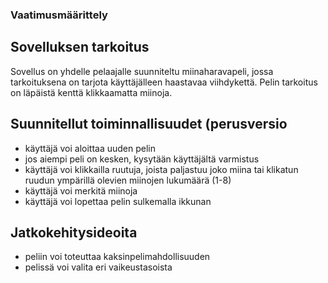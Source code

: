 ### Vaatimusmäärittely

## Sovelluksen tarkoitus

Sovellus on yhdelle pelaajalle suunniteltu miinaharavapeli, jossa tarkoituksena on tarjota käyttäjälleen haastavaa viihdykettä. Pelin tarkoitus on läpäistä kenttä klikkaamatta miinoja.

## Suunnitellut toiminnallisuudet (perusversio

- käyttäjä voi aloittaa uuden pelin
 - jos aiempi peli on kesken, kysytään käyttäjältä varmistus
- käyttäjä voi klikkailla ruutuja, joista paljastuu joko miina tai klikatun ruudun ympärillä olevien miinojen lukumäärä (1-8)
- käyttäjä voi merkitä miinoja
- käyttäjä voi lopettaa pelin sulkemalla ikkunan

## Jatkokehitysideoita

- peliin voi toteuttaa kaksinpelimahdollisuuden
- pelissä voi valita eri vaikeustasoista
